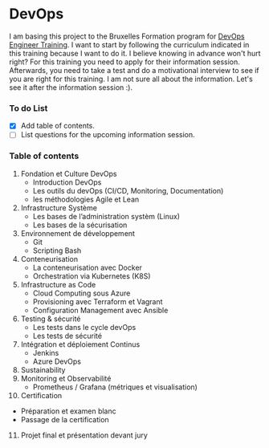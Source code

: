 # DevOps
I am basing this project to the Bruxelles Formation program for [DevOps Engineer Training](https://www.bruxellesformation.brussels/catalogue-de-formations/devops-engineer-avec-certification-kubernetes/). I want to start by following the curriculum indicated in this training because I want to do it. I believe knowing in advance won't hurt right? For this training you need to apply for their information session. Afterwards, you need to take a test and do a motivational interview to see if you are right for this training. I am not sure all about the information. Let's see it after the information session :).

### To do List
- [x] Add table of contents.
- [ ] List questions for the upcoming information session.

### Table of contents
1. Fondation et Culture DevOps
   - Introduction DevOps
   - Les outils du devOps (CI/CD, Monitoring, Documentation)
   - les méthodologies Agile et Lean
2. Infrastructure Système
   -  Les bases de l’administration systèm (Linux)
   -  Les bases de la sécurisation
3. Environnement de développement
   -  Git
   -  Scripting Bash
4. Conteneurisation
   - La conteneurisation avec Docker
   - Orchestration via Kubernetes (K8S)
5. Infrastructure as Code
   - Cloud Computing sous Azure
   - Provisioning avec Terraform et Vagrant
   - Configuration Management avec Ansible
6. Testing & sécurité
   - Les tests dans le cycle devOps
   - Les tests de sécurité
7. Intégration et déploiement Continus
   - Jenkins
   - Azure DevOps
8. Sustainability
9. Monitoring et Observabilité
   - Prometheus / Grafana (métriques et visualisation)
10. Certification
   - Préparation et examen blanc
   - Passage de la certification
11. Projet final et présentation devant jury

